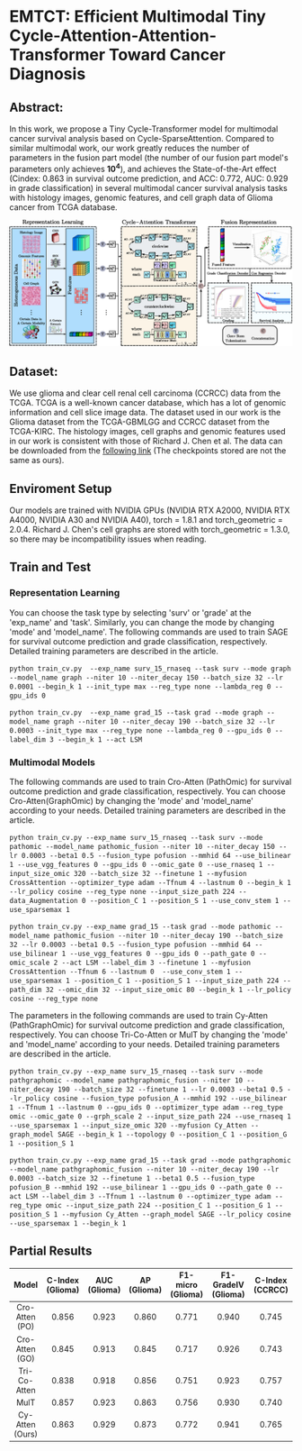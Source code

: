 # EMTCT: Efficient Multimodal Tiny Cycle-Attention-Attention-Transformer Toward Cancer Diagnosis



## Abstract:

In this work, we propose a Tiny  Cycle-Transformer model for multimodal cancer survival analysis based on Cycle-SparseAttention. Compared to similar multimodal work, our work greatly reduces the number of parameters in the fusion part model (the number of our fusion part model's parameters only achieves $\mathbf{10^{4}}$), and achieves the State-of-the-Art effect (Cindex: 0.863 in survival outcome prediction, and ACC: 0.772, AUC: 0.929 in grade classification) in several multimodal cancer survival analysis tasks with histology images, genomic features, and cell graph data of Glioma cancer from TCGA database.

![overall_architecture](overall_architecture.png)



## **Dataset:**

We use glioma and clear cell renal cell carcinoma (CCRCC) data from the TCGA. TCGA is a well-known cancer database, which has a lot of genomic information and cell slice image data. The dataset used in our work is the Glioma dataset from the TCGA-GBMLGG and CCRCC dataset from the TCGA-KIRC. The histology images, cell graphs and genomic features used in our work is consistent with those of Richard J. Chen et al. The data can be downloaded from the [following link](https://drive.google.com/drive/u/1/folders/1swiMrz84V3iuzk8x99vGIBd5FCVncOlf) (The checkpoints stored are not the same as ours).



## Enviroment Setup

Our models are trained with NVIDIA GPUs (NVIDIA RTX A2000, NVIDIA RTX A4000, NVIDIA A30 and NVIDIA A40), torch = 1.8.1 and torch_geometric = 2.0.4.  Richard J. Chen's cell graphs are stored with torch_geometric = 1.3.0, so there may be incompatibility issues when reading.



## Train and Test

### Representation Learning

You can choose the task type by selecting 'surv' or 'grade' at the 'exp_name' and 'task'. Similarly, you can change the mode by changing 'mode' and 'model_name'. The following commands are used to train SAGE for survival outcome prediction and grade classification, respectively. Detailed training parameters are described in the article.

```
python train_cv.py  --exp_name surv_15_rnaseq --task surv --mode graph --model_name graph --niter 10 --niter_decay 150 --batch_size 32 --lr 0.0001 --begin_k 1 --init_type max --reg_type none --lambda_reg 0 --gpu_ids 0
```

```
python train_cv.py  --exp_name grad_15 --task grad --mode graph --model_name graph --niter 10 --niter_decay 190 --batch_size 32 --lr 0.0003 --init_type max --reg_type none --lambda_reg 0 --gpu_ids 0 --label_dim 3 --begin_k 1 --act LSM 
```



### Multimodal Models

The following commands are used to train Cro-Atten (PathOmic) for survival outcome prediction and grade classification, respectively. You can choose Cro-Atten(GraphOmic) by changing the 'mode' and 'model_name' according to your needs. Detailed training parameters are described in the article.

```
python train_cv.py --exp_name surv_15_rnaseq --task surv --mode pathomic --model_name pathomic_fusion --niter 10 --niter_decay 150 --lr 0.0003 --beta1 0.5 --fusion_type pofusion --mmhid 64 --use_bilinear 1 --use_vgg_features 0 --gpu_ids 0 --omic_gate 0 --use_rnaseq 1 --input_size_omic 320 --batch_size 32 --finetune 1 --myfusion CrossAttention --optimizer_type adam --Tfnum 4 --lastnum 0 --begin_k 1 --lr_policy cosine --reg_type none --input_size_path 224 --data_Augmentation 0 --position_C 1 --position_S 1 --use_conv_stem 1 --use_sparsemax 1
```

```
python train_cv.py --exp_name grad_15 --task grad --mode pathomic --model_name pathomic_fusion --niter 10 --niter_decay 190 --batch_size 32 --lr 0.0003 --beta1 0.5 --fusion_type pofusion --mmhid 64 --use_bilinear 1 --use_vgg_features 0 --gpu_ids 0 --path_gate 0 --omic_scale 2 --act LSM --label_dim 3 --finetune 1 --myfusion CrossAttention --Tfnum 6 --lastnum 0  --use_conv_stem 1 --use_sparsemax 1 --position_C 1 --position_S 1 --input_size_path 224 --path_dim 32 --omic_dim 32 --input_size_omic 80 --begin_k 1 --lr_policy cosine --reg_type none
```

The parameters in the following commands are used to train Cy-Atten (PathGraphOmic) for survival outcome prediction and grade classification, respectively. You can choose Tri-Co-Atten or MulT by changing the 'mode' and 'model_name' according to your needs. Detailed training parameters are described in the article.

```
python train_cv.py --exp_name surv_15_rnaseq --task surv --mode pathgraphomic --model_name pathgraphomic_fusion --niter 10 --niter_decay 190 --batch_size 32 --finetune 1 --lr 0.0003 --beta1 0.5 --lr_policy cosine --fusion_type pofusion_A --mmhid 192 --use_bilinear 1 --Tfnum 1 --lastnum 0 --gpu_ids 0 --optimizer_type adam --reg_type omic --omic_gate 0 --grph_scale 2 --input_size_path 224 --use_rnaseq 1 --use_sparsemax 1 --input_size_omic 320 --myfusion Cy_Atten --graph_model SAGE --begin_k 1 --topology 0 --position_C 1 --position_G 1 --position_S 1
```

```
python train_cv.py --exp_name grad_15 --task grad --mode pathgraphomic --model_name pathgraphomic_fusion --niter 10 --niter_decay 190 --lr 0.0003 --batch_size 32 --finetune 1 --beta1 0.5 --fusion_type pofusion_B --mmhid 192 --use_bilinear 1 --gpu_ids 0 --path_gate 0 --act LSM --label_dim 3 --Tfnum 1 --lastnum 0 --optimizer_type adam --reg_type omic --input_size_path 224 --position_C 1 --position_G 1 --position_S 1 --myfusion Cy_Atten --graph_model SAGE --lr_policy cosine --use_sparsemax 1 --begin_k 1
```

## Partial Results


|      Model      | C-Index (Glioma) | AUC (Glioma) | AP (Glioma) | F1-micro (Glioma) | F1-GradeIV (Glioma) | C-Index (CCRCC) |
| :-------------: | :--------------: | :----------: | :---------: | :---------------: | :-----------------: | :-------------: |
| Cro-Atten (PO)  |      0.856       |    0.923     |    0.860    |       0.771       |        0.940        |      0.745      |
| Cro-Atten (GO)  |      0.845       |    0.913     |    0.845    |       0.717       |        0.926        |      0.743      |
|  Tri-Co-Atten   |      0.838       |    0.918     |    0.856    |       0.751       |        0.923        |      0.757      |
|      MulT       |      0.857       |    0.923     |    0.863    |       0.756       |        0.930        |      0.740      |
| Cy-Atten (Ours) |      0.863       |    0.929     |    0.873    |       0.772       |        0.941        |      0.765      |


